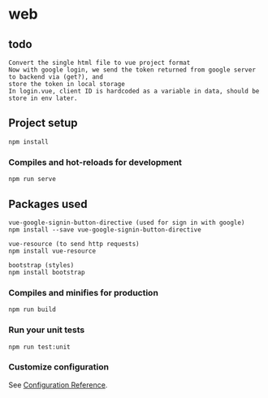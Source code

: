 # web


## todo
```
Convert the single html file to vue project format
Now with google login, we send the token returned from google server to backend via (get?), and 
store the token in local storage
In login.vue, client ID is hardcoded as a variable in data, should be store in env later.
```

## Project setup
```
npm install
```

### Compiles and hot-reloads for development
```
npm run serve
```
## Packages used
```
vue-google-signin-button-directive (used for sign in with google)
npm install --save vue-google-signin-button-directive

vue-resource (to send http requests)
npm install vue-resource

bootstrap (styles)
npm install bootstrap
```

### Compiles and minifies for production
```
npm run build
```

### Run your unit tests
```
npm run test:unit
```

### Customize configuration
See [Configuration Reference](https://cli.vuejs.org/config/).
